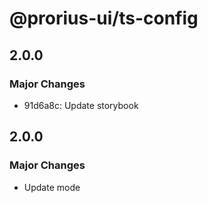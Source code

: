 # @prorius-ui/ts-config

## 2.0.0

### Major Changes

- 91d6a8c: Update storybook

## 2.0.0

### Major Changes

- Update mode
